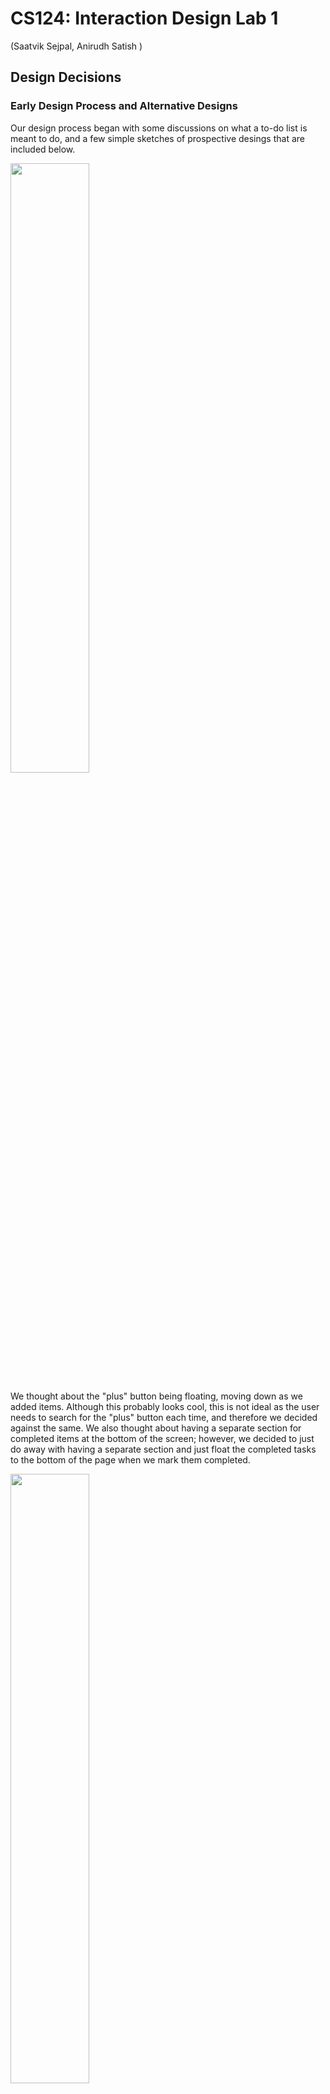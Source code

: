 
# CS124: Interaction Design Lab 1

(Saatvik Sejpal, Anirudh Satish
)

## Design Decisions

### Early Design Process and Alternative Designs
Our design process began with some discussions on what a to-do list is meant to do, and a few simple
sketches of prospective desings that are included below.


<img src='Page2.png' text-align='center' width=50%/>

We thought about the "plus" button being floating, moving down as we added items.
Although this probably looks cool, this is not ideal as the user needs to search for the "plus"
button each time, and therefore we decided against the same.
We also thought about having a separate section for completed items at the bottom of the screen; however, we decided
to just do away with having a separate section and just float the completed tasks to the bottom of the page when we mark them
completed.

<img src='Page3.png' text-align='center' width=50%/>

The intent of the "plus" button in our initial designs was to bring up a text box
for input. But after some deliberation, we came to the conclusion that this was unnecessarily
complicated and tedious. Thus we reverted to a fixed text input box at the top of our list, 
with a plus button to add the item to the list.


## Final Design:

When an item is added to our list, and the enter/plus button is hit, it gets added to the list much like it would to a stack, 
that is it gets added to the top, and the other elements would move down to make space for the newly 
added item. 
When an item is clicked, it gets marked as checked, both via the checkbox and the text itself being striked-through. It also floats to the bottom of the page with the other
completed items.
We decided to go with this design as it makes it abundantly clear to the user when an item is marked as checked/completed or not. 

Additionally, if we ever were to have too many elements in the list, a scroll wheel would be visible on the right to allow the user to scroll through
all the items in the list, and this also avoids against any instances of the items of the list overlapping with the delete and hide buttons
at the bottom of the application. 

The "Hide Completed" Button's purpose is to hide all completed/checked tasks, and the "Delete Completed" button is meant 
to delete all completed tasks from the list.

<img src='Page4.png' text-align='center' width=50%/>


## User Testing:

We showed our project to one of our roommates, who we will refer to as Person A in this section. As we do not have a working 
page/application due to the lack of javascript, we just spoke about the design, their first thoughts on how useable it was, etc. 

Person A believed that our application was quite clear on how to add elements to the to-do list, which was via the text input at the top
followed by an enter keystroke, or hitting the plus button. Additionally, they liked our idea of how checked items/completed items 
would float down the list and pile up at the bottom of the list, creating a clear demarcation between uncompleted and completed tasks. 

They did mention something that we feel could be useful if we are ever to actually implement javascript for this application. To edit 
items that are already in the list, they felt that a long press on mobile was the most intuitive and logical way to edit tasks. 
Therefore, we would like to add this functionality in our future implementation. 



## Screenshots and Images from our implementation:

Attached below is a screenshot of our application at a random stage, with some items in the list, and some items marked as checked.

<img src='Screenshots/MainHTMLPic.png' width=50%/>


We also have images from different stages of our application to show the flow when completing the different tasks that it is intended to do. 

### Task 1: Adding a task to an empty list

Screen at the Beginning of the task:

<img src='Screenshots/PreTask1.png' width=50%/>

Screen during the process of adding an item to the list:

<img src='Screenshots/IntermediateTask1.png' width=50%/>

Screen after adding said item to the list:

<img src='Screenshots/PostTask1.png' width=50%/>

### Task 2: Adding an element to a non-empty List

Screen at the Beginning of the task:

<img src='Screenshots/PreTask2.png' width=50%/>

Screen during the process of adding the item to the list:

<img src='Screenshots/IntermediateTask2.png' width=50%/>

Screen after adding said item to the list:

<img src='Screenshots/PostTask2.png' width=50%/>

Here we can see how our app deals with new items when there are already existing things to do. 
It simply adds it to the top, and moves the rest down, like a stack. 


### Task 3: Mark an Item completed

Screen at the Beginning of the task:

<img src='Screenshots/PreTask3.png' width=50%/>

Screen after marking item as completed:

<img src='Screenshots/PostTask3.png' width=50%/>

Our app moves the completed items to the bottom of the list, as talked about earlier, therefore grouping all
completed and uncompleted items together. 

### Task 4: Rename an item in the list:

Screen at the Beginning of the task:

<img src='Screenshots/PreTask4.png' width=50%/>

Screen during the process of renaming the item:

<img src='Screenshots/IntermediateTask4.png' width=50%/>

Screen after renaming the item:

<img src='Screenshots/PostTask4.png' width=50%/>

To rename the item, our text is editable, and thus when a user clicks on the text, they are able 
to rename that to whatever they please. whether this be completely removing text, or adding some more. 


### Task 5: To show only uncompleted items

To accommodate this task, we have a button called "Hide Completed", which is pretty self explanatory. 
On clicking this button, the application will hide all completed tasks from the user, and the button's text changes
to show all. Clicking this button show all will revert to the stage where all tasks, both completed and uncompleted are visible

Screen at the Beginning of the task:

<img src='Screenshots/PreTask5.png' width=50%/>

Screen after clicking hide completed button:

<img src='Screenshots/PostTask5.png' width=50%/>

### Task 6: Delete all completed tasks:

For this function, our app has a "delete completed" button, which when clicked will 
delete all items that are marked as checked/completed in the list, leaving only the uncompleted 
tasks on the screen. Unlike hide completed tasks, this is not reversible, and actually removes them, rather
than just not showing the completed tasks. 

Screen at the Beginning of the task:

<img src='Screenshots/PreTask6.png' width=50%/>

Screen after deleting all completed tasks:

<img src='Screenshots/PostTask6.png' width=50%/>





## Challenges Faced

Our initial mistake was in understanding the purpose of this lab. We thought that we had to make a fully functioning JavaScript based
Web App that would allow all the To-Do List functionalities. Hence, we spent a few hours, initially working in Raw JS trying to make this a
proper To-Do List. After we realized that the task was to simply make static webpages, our process went a lot more smoothly and we did not face any really 
problematic challenges. 

I think the primary thing that we struggled with was just not being able to align elements correctly with GridBoxes.
Also, it took us a while to select a font that we were happy with because some of the initial fonts we chose had weird ways of
displaying hyphens. Hence, we finally arrived at the QuickSand font which is a Google Font (and we think it looks pretty good!).



## Part of the Design you are most proud of: 

We are quite proud of the color scheme that we ended up using. We both think that we are not super artistic and hence are quite proud of how pleasing
our To-Do List looks. The general minimalist design that we have come up with also looks quite nice in our opinion with the rounded corners of all the elements on the page.


